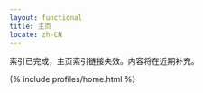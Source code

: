 ```yaml
---
layout: functional
title: 主页
locate: zh-CN
---
```


索引已完成，主页索引链接失效。内容将在近期补充。

{% include profiles/home.html %}
